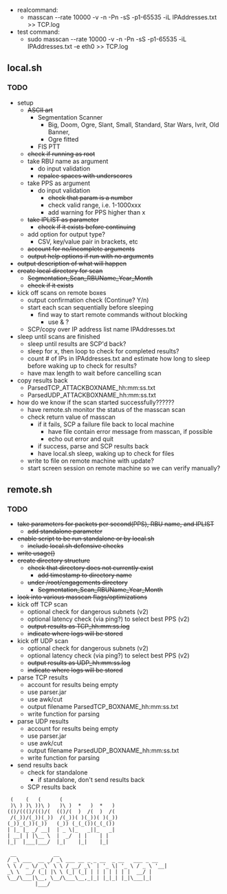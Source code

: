 * realcommand:
    *  masscan --rate 10000 -v -n -Pn -sS -p1-65535 -iL IPAddresses.txt >> TCP.log
* test command: 
    * sudo masscan --rate 10000 -v -n -Pn -sS -p1-65535 -iL IPAddresses.txt -e eth0 >> TCP.log

## local.sh
### TODO
* setup
    * ~~ASCII art~~
        * Segmentation Scanner
            * Big, Doom, Ogre, Slant, Small, Standard, Star Wars, Ivrit, Old Banner, 
            * Ogre fitted
        * FIS PTT
    * ~~check if running as root~~
    * take RBU name as argument
        * do input validation
        * ~~repalce spaces with underscores~~
    * take PPS as argument
        * do input validation
            * ~~check that param is a number~~
            * check valid range, i.e. 1-1000xxx
            * add warning for PPS higher than x
    * ~~take IPLIST as parameter~~
        * ~~check if it exists before continuing~~
    * add option for output type?
        * CSV, key/value pair in brackets, etc
    * ~~account for no/incomplete arguments~~
    * ~~output help options if run with no arguments~~
* ~~output description of what will happen~~
* ~~create local directory for scan~~
    * ~~Segmentation_Scan_RBUName_Year_Month~~
    * ~~check if it exists~~
* kick off scans on remote boxes
    * output confirmation check (Continue? Y/n)
    * start each scan sequentially before sleeping
        * find way to start remote commands without blocking
            * use & ?
    * SCP/copy over IP address list name IPAddresses.txt
* sleep until scans are finished
    * sleep until results are SCP'd back?
    * sleep for x, then loop to check for completed results?
    * count # of IPs in IPAddresses.txt and estimate how long to sleep before waking up to check for results?
    * have max length to wait before cancelling scan
* copy results back
    * ParsedTCP_ATTACKBOXNAME_hh:mm:ss.txt
    * ParsedUDP_ATTACKBOXNAME_hh:mm:ss.txt
* how do we know if the scan started successfully??????
    * have remote.sh monitor the status of the masscan scan
    * check return value of masscan
        * if it fails, SCP a failure file back to local machine
            * have file contain error message from masscan, if possible
            * echo out error and quit
        * if success, parse and SCP results back
        * have local.sh sleep, waking up to check for files
    * write to file on remote machine with update?
    * start screen session on remote machine so we can verify manually?

## remote.sh
### TODO
* ~~take parameters for packets per second(PPS), RBU name, and IPLIST~~
    * ~~add standalone parameter~~
* ~~enable script to be run standalone or by local.sh~~
    * ~~include local.sh defensive checks~~
* ~~write usage()~~
* ~~create directory structure~~
    * ~~check that directory does not currently exist~~
        * ~~add timestamp to directory name~~
    * ~~under /root/engagements directory~~
        * ~~Segmentation_Scan_RBUName_Year_Month~~
* ~~look into various masscan flags/optimizations~~
* kick off TCP scan
    * optional check for dangerous subnets (v2)
    * optional latency check (via ping?) to select best PPS (v2)
    * ~~output results as TCP_hh:mm:ss.log~~
    * ~~indicate where logs will be stored~~
* kick off UDP scan
    * optional check for dangerous subnets (v2)
    * optional latency check (via ping?) to select best PPS (v2)
    * ~~output results as UDP_hh:mm:ss.log~~
    * ~~indicate where logs will be stored~~
* parse TCP results
    * account for results being empty
    * use parser.jar
    * use awk/cut
    * output filename ParsedTCP_BOXNAME_hh:mm:ss.txt
    * write function for parsing
* parse UDP results
    * account for results being empty
    * use parser.jar
    * use awk/cut
    * output filename ParsedUDP_BOXNAME_hh:mm:ss.txt
    * write function for parsing
* send results back
    * check for standalone
        * if standalone, don't send results back
    * SCP results back



```
 (    (   (      (                   
 )\ ) )\ ))\ )   )\ )  *   )  *   )  
(()/((()/(()/(  (()/(  )  /(  )  /(  
 /(_))/(_))(_))  /(_))( )(_))( )(_)) 
(_))_(_))(_))   (_)) (_(_())(_(_())  
| |_ |_ _/ __|  | _ \|_   _||_   _|  
| __| | |\__ \  |  _/  | |    | |    
|_|  |___|___/  |_|    |_|    |_|    
```           
```
 __            __                                 
/ _\ ___  __ _/ _\ ___ __ _ _ __  _ __   ___ _ __ 
\ \ / _ \/ _\` \ \ / __/ _\` | '_ \| '_ \ / _ \ '__|
_\ \  __/ (_| |\ \ (_| (_| | | | | | | |  __/ |   
\__/\___|\__, \__/\___\__,_|_| |_|_| |_|\___|_|   
         |___/                                   
```
